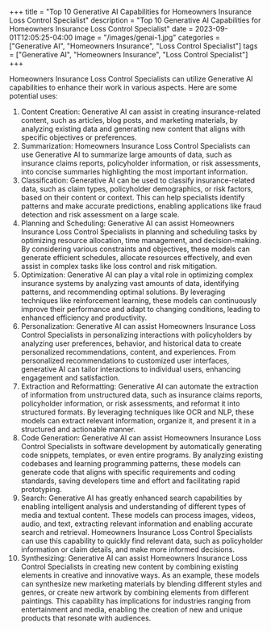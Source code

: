 +++
title = "Top 10 Generative AI Capabilities for Homeowners Insurance Loss Control Specialist"
description = "Top 10 Generative AI Capabilities for Homeowners Insurance Loss Control Specialist"
date = 2023-09-01T12:05:25-04:00
image = "/images/genai-1.jpg"
categories = ["Generative AI", "Homeowners Insurance", "Loss Control Specialist"]
tags = ["Generative AI", "Homeowners Insurance", "Loss Control Specialist"]
+++

Homeowners Insurance Loss Control Specialists can utilize Generative AI capabilities to enhance their work in various aspects. Here are some potential uses:

1. Content Creation: Generative AI can assist in creating insurance-related content, such as articles, blog posts, and marketing materials, by analyzing existing data and generating new content that aligns with specific objectives or preferences.
2. Summarization: Homeowners Insurance Loss Control Specialists can use Generative AI to summarize large amounts of data, such as insurance claims reports, policyholder information, or risk assessments, into concise summaries highlighting the most important information.
3. Classification: Generative AI can be used to classify insurance-related data, such as claim types, policyholder demographics, or risk factors, based on their content or context. This can help specialists identify patterns and make accurate predictions, enabling applications like fraud detection and risk assessment on a large scale.
4. Planning and Scheduling: Generative AI can assist Homeowners Insurance Loss Control Specialists in planning and scheduling tasks by optimizing resource allocation, time management, and decision-making. By considering various constraints and objectives, these models can generate efficient schedules, allocate resources effectively, and even assist in complex tasks like loss control and risk mitigation.
5. Optimization: Generative AI can play a vital role in optimizing complex insurance systems by analyzing vast amounts of data, identifying patterns, and recommending optimal solutions. By leveraging techniques like reinforcement learning, these models can continuously improve their performance and adapt to changing conditions, leading to enhanced efficiency and productivity.
6. Personalization: Generative AI can assist Homeowners Insurance Loss Control Specialists in personalizing interactions with policyholders by analyzing user preferences, behavior, and historical data to create personalized recommendations, content, and experiences. From personalized recommendations to customized user interfaces, generative AI can tailor interactions to individual users, enhancing engagement and satisfaction.
7. Extraction and Reformatting: Generative AI can automate the extraction of information from unstructured data, such as insurance claims reports, policyholder information, or risk assessments, and reformat it into structured formats. By leveraging techniques like OCR and NLP, these models can extract relevant information, organize it, and present it in a structured and actionable manner.
8. Code Generation: Generative AI can assist Homeowners Insurance Loss Control Specialists in software development by automatically generating code snippets, templates, or even entire programs. By analyzing existing codebases and learning programming patterns, these models can generate code that aligns with specific requirements and coding standards, saving developers time and effort and facilitating rapid prototyping.
9. Search: Generative AI has greatly enhanced search capabilities by enabling intelligent analysis and understanding of different types of media and textual content. These models can process images, videos, audio, and text, extracting relevant information and enabling accurate search and retrieval. Homeowners Insurance Loss Control Specialists can use this capability to quickly find relevant data, such as policyholder information or claim details, and make more informed decisions.
10. Synthesizing: Generative AI can assist Homeowners Insurance Loss Control Specialists in creating new content by combining existing elements in creative and innovative ways. As an example, these models can synthesize new marketing materials by blending different styles and genres, or create new artwork by combining elements from different paintings. This capability has implications for industries ranging from entertainment and media, enabling the creation of new and unique products that resonate with audiences.